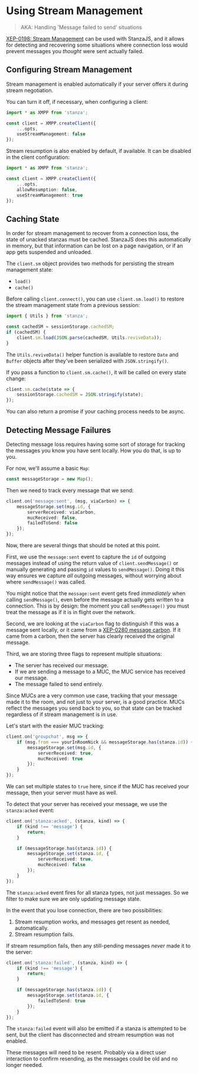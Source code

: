# Using Stream Management

> AKA: Handling 'Message failed to send' situations

[XEP-0198: Stream Management](https://xmpp.org/extensions/xep-0198.html) can be used with StanzaJS, and it allows for detecting and recovering some situations where connection loss would prevent messages you _thought_ were sent actually failed.

## Configuring Stream Management

Stream management is enabled automatically if your server offers it during stream negotiation.

You can turn it off, if necessary, when configuring a client:

```typescript
import * as XMPP from 'stanza';

const client = XMPP.createClient({
    ...opts,
    useStreamManagement: false
});
```

Stream resumption is also enabled by default, if available. It can be disabled in the client configuration:

```typescript
import * as XMPP from 'stanza';

const client = XMPP.createClient({
    ...opts,
    allowResumption: false,
    useStreamManagement: true
});
```

## Caching State

In order for stream management to recover from a connection loss, the state of unacked stanzas must be
cached. StanzaJS does this automatically in memory, but that information can be lost on a page
navigation, or if an app gets suspended and unloaded.

The `client.sm` object provides two methods for persisting the stream management state:

-   `load()`
-   `cache()`

Before calling `client.connect()`, you can use `client.sm.load()` to restore the stream management state
from a previous session:

```typescript
import { Utils } from 'stanza';

const cachedSM = sessionStorage.cachedSM;
if (cachedSM) {
    client.sm.load(JSON.parse(cachedSM, Utils.reviveData));
}
```

The `Utils.reviveData()` helper function is available to restore `Date` and `Buffer` objects after they've been serialized with `JSON.stringify()`.

If you pass a function to `client.sm.cache()`, it will be called on every state change:

```typescript
client.sm.cache(state => {
    sessionStorage.cachedSM = JSON.stringify(state);
});
```

You can also return a promise if your caching process needs to be async.

## Detecting Message Failures

Detecting message loss requires having some sort of storage for tracking the messages
you know you have sent locally. How you do that, is up to you.

For now, we'll assume a basic `Map`:

```typescript
const messageStorage = new Map();
```

Then we need to track every message that we send:

```typescript
client.on('message:sent', (msg, viaCarbon) => {
    messageStorage.set(msg.id, {
        serverReceived: viaCarbon,
        mucReceived: false,
        failedToSend: false
    });
});
```

Now, there are several things that should be noted at this point.

First, we use the `message:sent` event to capture the `id` of outgoing messages instead of using the return value of `client.sendMessage()` or manually generating and passing `id` values to `sendMessage()`. Doing it this way ensures we capture _all_ outgoing messages, without worrying about where `sendMessage()` was called.

You might notice that the `message:sent` event gets fired _immediately_ when calling `sendMessage()`, even before the message actually gets written to a connection. This is by design: the moment you call `sendMessage()` you must treat the message as if it is in flight over the network.

Second, we are looking at the `viaCarbon` flag to distinguish if this was a message sent locally, or it came from a [XEP-0280 message carbon](https://xmpp.org/extensions/xep-0280.html). If it came from a carbon, then the server has clearly received the original message.

Third, we are storing three flags to represent multiple situations:

-   The server has received our message.
-   If we are sending a message to a MUC, the MUC service has received our message.
-   The message failed to send entirely.

Since MUCs are a very common use case, tracking that your message made it to the room, and not just
to your server, is a good practice. MUCs reflect the messages you send back to you, so that state
can be tracked regardless of if stream management is in use.

Let's start with the easier MUC tracking:

```typescript
client.on('groupchat', msg => {
    if (msg.from === yourInRoomNick && messageStorage.has(stanza.id)) {
        messageStorage.set(msg.id, {
            serverReceived: true,
            mucReceived: true
        });
    }
});
```

We can set multiple states to `true` here, since if the MUC has received your message, then your server must have as well.

To detect that your server has received your message, we use the `stanza:acked` event:

```typescript
client.on('stanza:acked', (stanza, kind) => {
    if (kind !== 'message') {
        return;
    }

    if (messageStorage.has(stanza.id)) {
        messageStorage.set(stanza.id, {
            serverReceived: true,
            mucReceived: false
        });
    }
});
```

The `stanza:acked` event fires for all stanza types, not just messages. So we filter to make sure we are only updating message state.

In the event that you lose connection, there are two possibilities:

1. Stream resumption works, and messages get resent as needed, automatically.
2. Stream resumption fails.

If stream resumption fails, then any still-pending messages _never_ made it to the server:

```typescript
client.on('stanza:failed', (stanza, kind) => {
    if (kind !== 'message') {
        return;
    }

    if (messageStorage.has(stanza.id)) {
        messageStorage.set(stanza.id, {
            failedToSend: true
        });
    }
});
```

The `stanza:failed` event will also be emitted if a stanza is attempted to be sent, but the client has disconnected and stream resumption was not enabled.

These messages will need to be resent. Probably via a direct user interaction to confirm resending, as the messages could be old and no longer needed.

